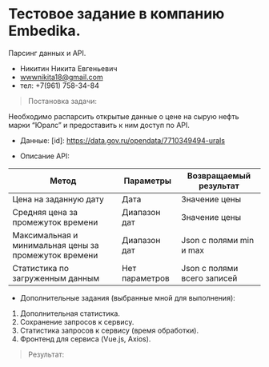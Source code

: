 # Тестовое задание в компанию Embedika.
Парсинг данных и API.

- Никитин Никита Евгеньевич 
- wwwnikita18@gmail.com
- тел: +7(961) 758-34-84


> Постановка задачи:

Необходимо распарсить открытые данные о цене на сырую нефть марки “Юралс” и
предоставить к ним доступ по API.
* Данные: [id]: https://data.gov.ru/opendata/7710349494-urals

* Описание API:

| Метод | Параметры | Возвращаемый результат |
| ---------- | ---------- | ---------- |
|Цена на заданную дату|Дата|Значение цены|
|Средняя цена за промежуток времени|Диапазон дат|Значение цены|
|Максимальная и минимальная цены за промежуток времени|Диапазон дат|Json с полями min и max|
|Статистика по загруженным данным|Нет параметров|Json с полями всего записей|

* Дополнительные задания (выбранные мной для выполнения):

1. Дополнительная статистика.
2. Сохранение запросов к сервису.
3. Статистика запросов к сервису (время обработки).
4. Фронтенд для сервиса (Vue.js, Axios).


> Результат:
